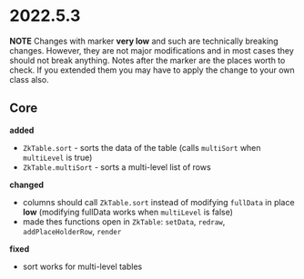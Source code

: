 # 2022.5.3

**NOTE** Changes with marker **very low** and such are technically breaking changes. However, they are
not major modifications and in most cases they should not break anything. Notes after the marker
are the places worth to check. If you extended them you may have to apply the change to your own class also.

## Core

**added**

- `ZkTable.sort` - sorts the data of the table (calls `multiSort` when `multiLevel` is true)
- `ZkTable.multiSort` - sorts a multi-level list of rows

**changed**

- columns should call `ZkTable.sort` instead of modifying `fullData` in place **low** (modifying fullData works when `multiLevel` is false)
- made thes functions open in `ZkTable`: `setData`, `redraw`, `addPlaceHolderRow`, `render` 

**fixed**

- sort works for multi-level tables